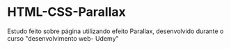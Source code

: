 # HTML-CSS-Parallax
Estudo feito sobre página utilizando efeito Parallax, desenvolvido durante o curso "desenvolvimento web- Udemy"

